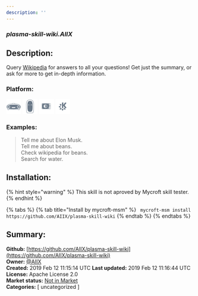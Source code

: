 ```yaml
---
description: ''
---
```


### _plasma-skill-wiki.AIIX_  
## Description:  
Query [Wikipedia](https://www.wikipedia.org) for answers to all your questions!  Get just the
summary, or ask for more to get in-depth information.  
  
  
### Platform:  
 ![Mark I](../.gitbook/assets/mark-1-icon.png)  ![Mark II](../.gitbook/assets/mark-2-icon.png)  ![Picroft](../.gitbook/assets/picroft-icon.png)  ![plasmoid](../.gitbook/assets/kde.png)   
### Examples:  
> Tell me about Elon Musk.  
> Tell me about beans.  
> Check wikipedia for beans.  
> Search for water.  
  
## Installation:  
{% hint style="warning" %}
This skill is not aproved by Mycroft skill tester.
{% endhint %}
    
{% tabs %}
{% tab title="Install by mycroft-msm" %}
``` mycroft-msm install https://github.com/AIIX/plasma-skill-wiki```
{% endtab %}
  {% endtabs %}
    
## Summary:  
**Github:** [https://github.com/AIIX/plasma-skill-wiki](https://github.com/AIIX/plasma-skill-wiki)  
**Owner:** [@AIIX](https://github.com/AIIX)  
**Created:** 2019 Feb 12 11:15:14 UTC  **Last updated:** 2019 Feb 12 11:16:44 UTC  
**License:** Apache License 2.0  
**Market status:** [Not in Market](https://market.mycroft.ai/skill/)  
**Categories:** [ uncategorized ]   
